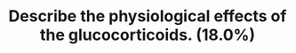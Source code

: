 ---
title: "Describe the physiological effects of the glucocorticoids. (18.0%)"
entityType: SAQ
exam: PEX
college: ANZCA
year: 2009
sitting: A
question: 10
passRate: 18
EC_expectedDomains:
- "Points that were expected to be included: An opening statement including a definition, origin of and a statement that glucocorticoids are catabolic in nature"
- "Candidates who organised their answer into categories such as: • Metabolism ( and then broke this down to : Carbohydrate, Fat and Protein) • Inflam m ation • Effect on Foetus • Other system s ( Haematological, G I, Musculoskeletal etc) demonstrated a global understanding and scored well"
EC_extraCredit:
- "Extra marks were given for describing the actions of glucocorticoids on an intranuclear receptor and mRNA transcription and the anti inflammatory effects"
EC_errorsCommon:
- "A large number of candidates answered this question as a pharmacology question, including irrelevant detail such as the indications and dosages for dexamethasone/steroid supplementation for surgery."
- "A similarly large num ber gave a description of Cushing’s disease."
- "Candidates should note that neither Insulin nor Glucagon are Glucocorticoids and that Glucose cannot be derived from Fatty Acids"
---
